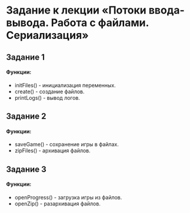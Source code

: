 # Задание к лекции «Потоки ввода-вывода. Работа с файлами. Сериализация»

 ## Задание 1
  #### Функции:
  * initFiles() - инициализация переменных.
  * create() - создание файлов.
  * printLogs() - вывод логов.

 ## Задание 2
  #### Функции:
  * saveGame() - сохранение игры в файлах.
  * zipFiles() - архивация файлов.

 ## Задание 3
  #### Функции:
  * openProgress() - загрузка игры из файлов.
  * openZip() - разархивация файлов.
